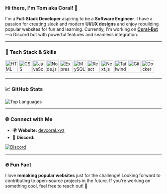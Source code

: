 ### Hi there, I'm Tom aka Coral! 👋

I'm a **Full-Stack Developer** aspiring to be a **Software Engineer**. I have a passion for creating sleek and modern **UI/UX designs** and enjoy rebuilding popular websites for fun and learning. Currently, I'm working on **[Coral-Bot](https://coralbot.xyz)**—a Discord bot with powerful features and seamless integration.

---

### 🚀 Tech Stack & Skills

<p align="left">
  <img src="https://cdn.jsdelivr.net/gh/devicons/devicon/icons/html5/html5-original.svg" height="40" alt="HTML"/>
  <img src="https://cdn.jsdelivr.net/gh/devicons/devicon/icons/css3/css3-original.svg" height="40" alt="CSS"/>
  <img src="https://cdn.jsdelivr.net/gh/devicons/devicon/icons/javascript/javascript-original.svg" height="40" alt="JavaScript"/>
  <img src="https://cdn.jsdelivr.net/gh/devicons/devicon/icons/nodejs/nodejs-original.svg" height="40" alt="Node.js"/>
  <img src="https://cdn.jsdelivr.net/gh/devicons/devicon/icons/express/express-original.svg" height="40" alt="Express.js"/>
  <img src="https://cdn.jsdelivr.net/gh/devicons/devicon/icons/mysql/mysql-original.svg" height="40" alt="MySQL"/>
  <img src="https://cdn.jsdelivr.net/gh/devicons/devicon/icons/react/react-original.svg" height="40" alt="React"/>
  <img src="https://cdn.jsdelivr.net/gh/devicons/devicon/icons/nextjs/nextjs-original.svg" height="40" alt="Next.js"/>
  <img src="https://cdn.jsdelivr.net/gh/devicons/devicon/icons/tailwindcss/tailwindcss-original.svg" height="40" alt="TailwindCSS"/>
  <img src="https://cdn.jsdelivr.net/gh/devicons/devicon/icons/git/git-original.svg" height="40" alt="Git"/>
  <img src="https://cdn.jsdelivr.net/gh/devicons/devicon/icons/docker/docker-original.svg" height="40" alt="Docker"/>
</p>

---

### 📈 GitHub Stats
![Top Languages](https://github-readme-stats.vercel.app/api/top-langs/?username=Coral&layout=compact&theme=radical)

---

### 🌐 Connect with Me
- 🌍 **Website:** [devcoral.xyz](https://devcoral.xyz)
- 💬 **Discord:**

[![Discord](https://dcbadge.vercel.app/api/shield/338953992571396116?style=flat)](https://discord.com/users/338953992571396116)

---

### 🔥 Fun Fact
I love **remaking popular websites** just for the challenge! Looking forward to contributing to open-source projects in the future. If you're working on something cool, feel free to reach out! 🚀
